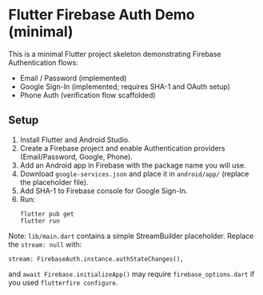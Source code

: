 # Flutter Firebase Auth Demo (minimal)

This is a minimal Flutter project skeleton demonstrating Firebase Authentication flows:
- Email / Password (implemented)
- Google Sign-In (implemented; requires SHA-1 and OAuth setup)
- Phone Auth (verification flow scaffolded)

## Setup
1. Install Flutter and Android Studio.
2. Create a Firebase project and enable Authentication providers (Email/Password, Google, Phone).
3. Add an Android app in Firebase with the package name you will use.
4. Download `google-services.json` and place it in `android/app/` (replace the placeholder file).
5. Add SHA-1 to Firebase console for Google Sign-In.
6. Run:
   ```
   flutter pub get
   flutter run
   ```

Note: `lib/main.dart` contains a simple StreamBuilder placeholder. Replace the `stream: null` with:
```
stream: FirebaseAuth.instance.authStateChanges(),
```
and `await Firebase.initializeApp()` may require `firebase_options.dart` if you used `flutterfire configure`.

